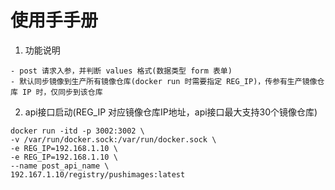 # 使用手手册

1. 功能说明
```
- post 请求入参，并判断 values 格式(数据类型 form 表单)
- 默认同步镜像到生产所有镜像仓库(docker run 时需要指定 REG_IP)，传参有生产镜像仓库 IP 时，仅同步到该仓库
```

2. api接口启动(REG_IP 对应镜像仓库IP地址，api接口最大支持30个镜像仓库)
```
docker run -itd -p 3002:3002 \
-v /var/run/docker.sock:/var/run/docker.sock \
-e REG_IP=192.168.1.10 \
-e REG_IP=192.168.1.10 \
--name post_api_name \
192.167.1.10/registry/pushimages:latest
```
